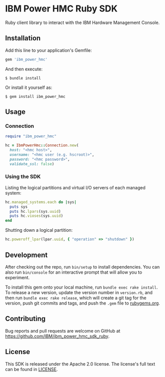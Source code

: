 # IBM Power HMC Ruby SDK

Ruby client library to interact with the IBM Hardware Management Console.

## Installation

Add this line to your application's Gemfile:

```ruby
gem 'ibm_power_hmc'
```

And then execute:

    $ bundle install

Or install it yourself as:

    $ gem install ibm_power_hmc

## Usage

### Connection

```ruby
require "ibm_power_hmc"

hc = IbmPowerHmc::Connection.new(
  host: "<hmc host>",
  username: "<hmc user (e.g. hscroot)>",
  password: "<hmc password>",
  validate_ssl: false)
```

### Using the SDK

Listing the logical partitions and virtual I/O servers of each managed system:

```ruby
hc.managed_systems.each do |sys|
  puts sys
  puts hc.lpars(sys.uuid)
  puts hc.vioses(sys.uuid)
end
```

Shutting down a logical partition:

```ruby
hc.poweroff_lpar(lpar.uuid, { "operation" => "shutdown" })
```

## Development

After checking out the repo, run `bin/setup` to install dependencies. You can also run `bin/console` for an interactive prompt that will allow you to experiment.

To install this gem onto your local machine, run `bundle exec rake install`. To release a new version, update the version number in `version.rb`, and then run `bundle exec rake release`, which will create a git tag for the version, push git commits and tags, and push the `.gem` file to [rubygems.org](https://rubygems.org).

## Contributing

Bug reports and pull requests are welcome on GitHub at https://github.com/IBM/ibm_power_hmc_sdk_ruby.


## License

This SDK is released under the Apache 2.0 license.
The license's full text can be found in [LICENSE](https://github.com/IBM/ibm_power_hmc_sdk_ruby/blob/master/LICENSE).
